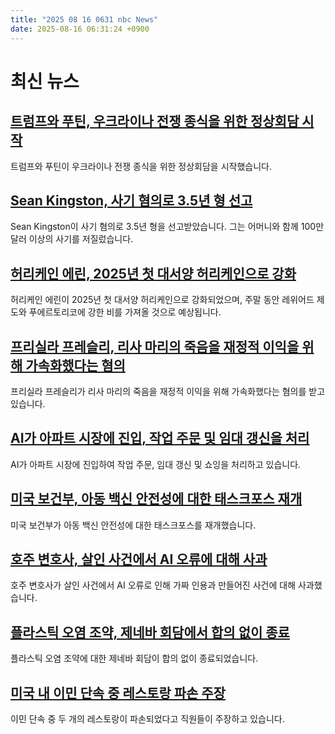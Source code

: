 ```yaml
---
title: "2025 08 16 0631 nbc News"
date: 2025-08-16 06:31:24 +0900
---
```


# 최신 뉴스

## [트럼프와 푸틴, 우크라이나 전쟁 종식을 위한 정상회담 시작](https://www.nbcnews.com/politics/donald-trump/live-blog/trump-putin-summit-alaska-ukraine-war-russia-peace-live-updates-rcna224983)  
트럼프와 푸틴이 우크라이나 전쟁 종식을 위한 정상회담을 시작했습니다.  

## [Sean Kingston, 사기 혐의로 3.5년 형 선고](https://www.nbcnews.com/news/us-news/rapper-sean-kingston-sentenced-prison-wire-fraud-rcna225184)  
Sean Kingston이 사기 혐의로 3.5년 형을 선고받았습니다. 그는 어머니와 함께 100만 달러 이상의 사기를 저질렀습니다.  

## [허리케인 에린, 2025년 첫 대서양 허리케인으로 강화](https://www.nbcnews.com/weather/hurricanes/tropical-storm-erin-expected-strengthen-first-atlantic-hurricane-2025-rcna225175)  
허리케인 에린이 2025년 첫 대서양 허리케인으로 강화되었으며, 주말 동안 레위어드 제도와 푸에르토리코에 강한 비를 가져올 것으로 예상됩니다.  

## [프리실라 프레슬리, 리사 마리의 죽음을 재정적 이익을 위해 가속화했다는 혐의](https://www.nbcnews.com/news/us-news/priscilla-presley-accused-hastening-lisa-maries-death-financial-gain-rcna224976)  
프리실라 프레슬리가 리사 마리의 죽음을 재정적 이익을 위해 가속화했다는 혐의를 받고 있습니다.  

## [AI가 아파트 시장에 진입, 작업 주문 및 임대 갱신을 처리](https://www.nbcnews.com/business/real-estate/ai-moving-apartment-market-taking-work-orders-lease-renewals-showings-rcna225203)  
AI가 아파트 시장에 진입하여 작업 주문, 임대 갱신 및 쇼잉을 처리하고 있습니다.  

## [미국 보건부, 아동 백신 안전성에 대한 태스크포스 재개](https://www.nbcnews.com/health/health-news/hhs-revives-task-force-childhood-vaccine-safety-rcna225127)  
미국 보건부가 아동 백신 안전성에 대한 태스크포스를 재개했습니다.  

## [호주 변호사, 살인 사건에서 AI 오류에 대해 사과](https://www.nbcnews.com/world/australia/australian-lawyer-sorry-ai-errors-murder-case-fake-quotes-made-cases-rcna225220)  
호주 변호사가 살인 사건에서 AI 오류로 인해 가짜 인용과 만들어진 사건에 대해 사과했습니다.  

## [플라스틱 오염 조약, 제네바 회담에서 합의 없이 종료](https://www.nbcnews.com/world/europe/plastic-pollution-treaty-stalled-geneva-talks-end-deal-rcna225166)  
플라스틱 오염 조약에 대한 제네바 회담이 합의 없이 종료되었습니다.  

## [미국 내 이민 단속 중 레스토랑 파손 주장](https://www.nbcnews.com/news/latino/ice-raids-pittsburgh-mexican-restaurant-emilianos-pennsylvania-rcna224726)  
이민 단속 중 두 개의 레스토랑이 파손되었다고 직원들이 주장하고 있습니다.